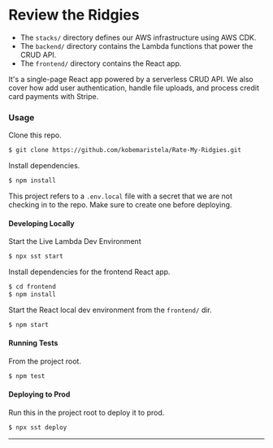 # Review the Ridgies

- The `stacks/` directory defines our AWS infrastructure using AWS CDK.
- The `backend/` directory contains the Lambda functions that power the CRUD API.
- The `frontend/` directory contains the React app.

It's a single-page React app powered by a serverless CRUD API. We also cover how add user authentication, handle file uploads, and process credit card payments with Stripe.

### Usage

Clone this repo.

```bash
$ git clone https://github.com/kobemaristela/Rate-My-Ridgies.git
```

Install dependencies.

```bash
$ npm install
```

This project refers to a `.env.local` file with a secret that we are not checking in to the repo. Make sure to create one before deploying.

#### Developing Locally

Start the Live Lambda Dev Environment

```bash
$ npx sst start
```

Install dependencies for the frontend React app.

```bash
$ cd frontend
$ npm install
```

Start the React local dev environment from the `frontend/` dir.

```bash
$ npm start
```

#### Running Tests

From the project root.

```bash
$ npm test
```

#### Deploying to Prod

Run this in the project root to deploy it to prod.

```bash
$ npx sst deploy
```

---